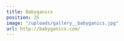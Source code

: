 ```yaml
---
title: Babyganics
position: 25
image: "/uploads/gallery__babyganics.jpg"
url: http://babyganics.com/
---
```


